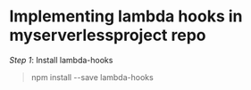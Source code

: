 # Implementing lambda hooks in myserverlessproject repo

_Step 1_: Install lambda-hooks

> npm install --save lambda-hooks

